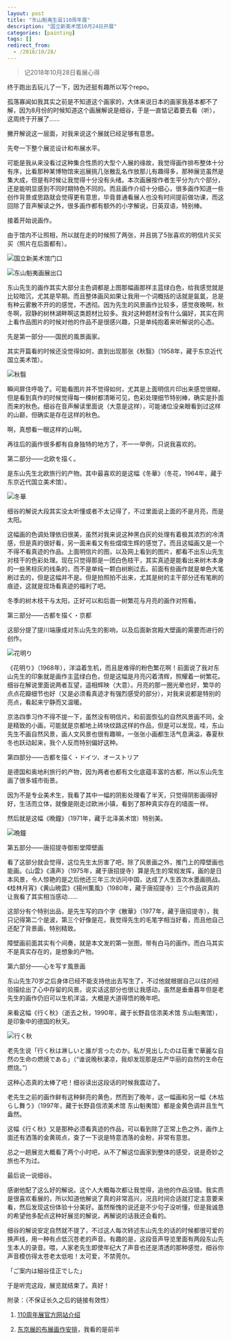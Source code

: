 ```yaml
---
layout: post
title: "东山魁夷生诞110周年展"
description: "国立新美术馆10月24日开展"
categories: [painting]
tags: []
redirect_from:
  - /2018/10/28/
---
```


> 记2018年10月28日看展心得

终于跑出去玩儿了一下，因为还挺有趣所以写个repo。

孤落寡闻如我其实之前是不知道这个画家的，大体来说日本的画家我基本都不了解，因为8月份的时候知道这个画展解说是细谷，于是一直惦记着要去看（听），这周终于开展了……

撇开解说这一层面，对我来说这个展就已经足够有意思。

先夸一下整个展览设计和布展水平。

可能是我从来没看过这种集合性质的大型个人展的缘故，我觉得画作排布整体十分有序，比看那种某博物馆来巡展挑几张散乱名作放那儿有趣得多，那种展览虽然是集大成，但是有时候让我觉得十分没有头绪。本次画展按作者生平分为六个部分，还是能明显感到不同时期特色不同的。而且画作介绍十分细心，很多画作知道一些创作背景或思路就会觉得更有意思，毕竟普通看展人也没有时间提前做功课，而这回除了音声解读之外，很多画作都有额外的小字解说，日英双语，特别棒。

接着开始说画作。

由于馆内不让照相，所以就在走的时候照了两张，并且挑了5张喜欢的明信片买买买（照片在后面都有）。

![国立新美术馆门口](/assets/images/post/20181028/20181028194742.jpg)

![东山魁夷画展出口](/assets/images/post/20181028/20181028194727.jpg)

东山先生的画作其实大部分主色调都是上图那幅画那样主蓝绿白色，给我感觉就是比较暗沉，尤其是早期。而且整体画风如果让我用一个词概括的话就是氤氲，总是有种云雾散不开的的感觉，不透彻。因为先生的风景画作比较多，感觉夜晚啊，秋冬啊，寂静的树林湖畔啊这类题材比较多。我对这种题材没有什么偏好，其实在网上看作品图片的时候对他的作品不是很感兴趣，只是单纯抱着来听解说的心态。

先是第一部分——国民的風景画家。

其实开篇看的时候还没觉得如何，直到出现那张《秋翳》（1958年，藏于东京近代国立美术馆）。

![秋翳](/assets/images/post/20181028/20181028205151.jpg)

瞬间屏住呼吸了。可能看图片并不觉得如何，尤其是上面明信片印出来感觉很糊，但是看到真作的时候觉得每一棵树都清晰可见，色彩处理细节特别棒，确实是扑面而来的秋色。细谷在音声解读里面说（大意是这样），可能诸位没亲眼看到过这样的山巅，但确实是存在这样的秋色。

啊，真想看一眼这样的山啊。

再往后的画作很多都有自身独特的地方了，不一一举例，只说我喜欢的。

第二部分——北欧を描く。

是东山先生北欧旅行的产物。其中最喜欢的是这幅《冬華》（冬花，1964年，藏于东京近代国立美术馆）。

![冬華](/assets/images/post/20181028/20181028205200.jpg)

细谷的解说大段其实没太听懂或者不太记得了，不过里面说上面的不是月亮，而是太阳。

这幅画的色调处理依旧很美，虽然对我来说这种黑白灰的处理有着极其浓烈的冷清感，但是真的很好看，另一面来看又有些熠熠生辉的感觉了。而且这幅画又是一个不得不看真迹的作品。上面明信片的图，以及网上看到的图片，都看不出东山先生对枝干的色彩处理。现在只觉得那是一团白色枝干，其实真迹是能看出来树木本身的一些黑棕灰的线条的，而不是单纯一颗白树刷过去。前面有些画作就是单色大笔刷过去的，但是这幅并不是。但是拍照拍不出来，尤其是树的主干部分还有笔刷的痕迹，这就是现场看真迹的福利了吧。

冬季的树木枝干与太阳，正好可以和后面一树繁花与月亮的画作对照看。

第三部分——古都を描く・京都

这部分提了提川端康成对东山先生的影响，以及后面新宫殿大壁画的需要而进行的创作。

![花明り](/assets/images/post/20181028/20181028205206.jpg)

《花明り》（1968年），洋溢着生机，而且是难得的粉色繁花啊！前面说了我对东山先生的印象就是画作主蓝绿白色，但是这幅是月亮闪着清辉，照耀着一树繁花。细谷在解说里面说两者互望，遥相辉映（大意）。月亮的那一圈光晕也好，繁华的点点花瓣细节也好（又是必须看真迹才有强烈感受的部分），对我来说都是特别的亮点，看起来宁静而又温暖。

京洛四季习作不得不提一下，虽然没有明信片。和前面恢弘的自然风景画不同，全是精致的小画，可能就是京都地上砖块纹路这样的作品，但是可以发现，哇，东山先生不画自然风景，画人文风景也很有趣嘛，一张张小画都生活气息满溢，春夏秋冬也跃动起来，我个人反而特别偏好这种。

第四部分——古都を描く・ドイツ、オーストリア

是德国和奥地利旅行的产物，因为两者也都有文化底蕴丰富的古都，所以东山先生画了很多城市街景。

因为不是专业美术生，我看了其中一幅的阴影处理看了半天，只觉得阴影画得好好，生活而立体，就像是刚走过欧洲小镇，看到了那种真实存在的墙面一样。

然后就是这幅《晩鐘》（1971年，藏于北泽美术馆）特别美。

![晩鐘](/assets/images/post/20181028/20181028205211.jpg)

第五部分——唐招提寺御影堂障壁画

看了这部分就会觉得，这位先生太厉害了吧，除了风景画之外，推门上的障壁画也能画。《山雲》《濤声》（1975年，藏于唐招提寺）算是先生的常规发挥，画的是日本风景，令人惊艳的是之后他还三年三次访问中国，达成了人生首次水墨画挑战。《桂林月宵》《黄山暁雲》《揚州薫風》（1980年，藏于唐招提寺）三个作品说真的让我看了其实相当感动……

这部分有个特别出品，是先生写的四个字《散華》（1977年，藏于唐招提寺），我只记得第二个是波，第三个好像是花，我觉得先生的毛笔字相当好看，而且他自己还配了背景画，特别精致。

障壁画前面其实有个间奏，就是本文发的第一张图，带有白马的画作。而白马其实不是真实存在的，是想象的产物。

第六部分——心を写す風景画

东山先生70岁之后身体已经不能支持他出去写生了，不过他就根据自己以往的经验描绘出了心中存留的风景。说实话这部分也很让我感动，虽然是垂垂暮年但是老先生的画作仍旧可以生机洋溢，大概是大道得悟的晚年吧。

来看这幅《行く秋》（逝去之秋，1990年，藏于长野县信浓美术馆 东山魁夷馆），是印象中的德国的秋天。

![行く秋](/assets/images/post/20181028/20181028205216.jpg)

老先生说「行く秋は淋しいと誰が言ったのか。私が見出したのは荘重で華麗な自然の生命の燃焼である」（“谁说晚秋凄凉，我却发现那是庄严华丽的自然的生命在燃烧。”）

这种心态真的太棒了吧！细谷读出这段话的时候我震动了。

老先生之前的画作鲜有这种鲜亮的黄色，然而到了晚年，这一幅画和另一幅《木枯らし舞う》（1997年，藏于长野县信浓美术馆 东山魁夷馆）都是金黄色调并且生气盎然。

这幅《行く秋》又是那种必须看真迹的作品，可以看到除了正常上色之外，画作上面还有洒落的金黄斑点，查了一下说是特意洒落的金粉，非常有意思。

总之一趟展览大概看了两个小时吧，从不了解这位画家到整体的感受，说是奇妙之旅也不为过。

最后说一说细谷。

感谢他配了这么好的解说。这个人大概每次都让我觉得，追他的作品没错。我实质是很喜欢看展的，所以知道他解说了真的非常高兴，况且时间合适就打定主意要来看，然后发现这份体验十分美好。虽然惭愧的说还是不少句子没听懂，但是我诚恳的希望他多配点这种好展览的解说，再解说的话我还会看的。

细谷的解说安定自然就不提了，不过这人每次转述东山先生的话的时候都很可爱的换声线，用一种有点低沉苍老的声音。有趣的是，这段音声导览里面有两段东山先生本人的录音。喂，人家老先生即使年纪大了声音也还是清透的那种感觉，细谷你声音模仿得太苍老太低啦！太可爱，不禁莞尔。

「ご案内は細谷佳正でした」

于是听完这段，展览就结束了。真好！


附录：（不保证长久之后的链接有效性）

1. [110周年展官方网站介绍](http://kaii2018.exhn.jp/formation.html)

2. [东京展的布展画作安排](http://kaii2018.exhn.jp/images/kaii_tokyo1024.pdf)，我看的是前半










